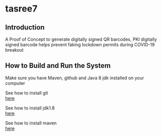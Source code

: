 # tasree7

## Introduction
A Proof of Concept to generate digitally signed QR barcodes, PKI digitally signed barcode helps prevent 
faking lockdown permits during COVID-19 breakout

## How to Build and Run the System
Make sure you have Maven, github and Java 8 jdk installed on your computer

See how to install git  
[here](https://git-scm.com/book/en/v2/Getting-Started-Installing-Git)

See how to install jdk1.8  
[here](https://docs.oracle.com/javase/8/docs/technotes/guides/install/install_overview.html)

See how to install maven  
[here](https://maven.apache.org/install.html)

